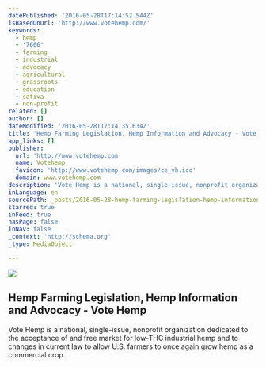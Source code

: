```yaml
---
datePublished: '2016-05-28T17:14:52.544Z'
isBasedOnUrl: 'http://www.votehemp.com/'
keywords:
  - hemp
  - '7606'
  - farming
  - industrial
  - advocacy
  - agricultural
  - grassroots
  - education
  - sativa
  - non-profit
related: []
author: []
dateModified: '2016-05-28T17:14:35.634Z'
title: 'Hemp Farming Legislation, Hemp Information and Advocacy - Vote Hemp'
app_links: []
publisher:
  url: 'http://www.votehemp.com'
  name: Votehemp
  favicon: 'http://www.votehemp.com/images/ce_vh.ico'
  domain: www.votehemp.com
description: 'Vote Hemp is a national, single-issue, nonprofit organization dedicated to the acceptance of and free market for low-THC industrial hemp and to changes in current law to allow U.S. farmers to once again grow hemp as a commercial crop.'
inLanguage: en
sourcePath: _posts/2016-05-28-hemp-farming-legislation-hemp-information-and-advocacy-vo.md
starred: true
inFeed: true
hasPage: false
inNav: false
_context: 'http://schema.org'
_type: MediaObject

---
```

<article style=""><img src="https://the-grid-user-content.s3-us-west-2.amazonaws.com/67ee9eed-c9e6-4d21-a399-826a55bc0224.jpg" /><h1>Hemp Farming Legislation, Hemp Information and Advocacy - Vote Hemp</h1><p>Vote Hemp is a national, single-issue, nonprofit organization dedicated to the acceptance of and free market for low-THC industrial hemp and to changes in current law to allow U.S. farmers to once again grow hemp as a commercial crop.</p></article>